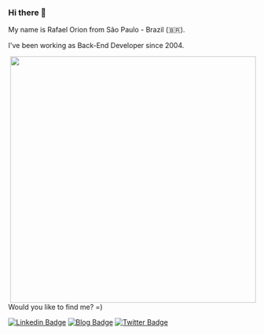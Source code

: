 ### Hi there 👋

<p>My name is Rafael Orion from São Paulo - Brazil (🇧🇷).</p>
<p>I've been working as Back-End Developer since 2004.</p>

<img align='right' src="http://rafaelorion.github.io/img/orion_dev_logo2.png" width="500">

Would you like to find me? =)

[![Linkedin Badge](https://img.shields.io/badge/-LinkedIn-blue?style=flat-square&logo=Linkedin&logoColor=white&link=https://www.linkedin.com/in/rafaelorion)](https://www.linkedin.com/in/rafaelorion)
[![Blog Badge](https://img.shields.io/badge/Blog-rafaelorion.github.io-black)](http://rafaelorion.github.io)
[![Twitter Badge](https://img.shields.io/badge/-Twitter-1ca0f1?style=flat-square&labelColor=1ca0f1&logo=twitter&logoColor=white&link=https://twitter.com/rafaelorion)](https://twitter.com/rafaelorion)
